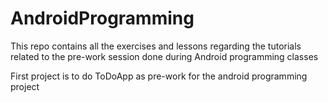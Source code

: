 # AndroidProgramming
This repo contains all the exercises and lessons regarding the tutorials related to the pre-work session done during Android programming classes

First project is to do ToDoApp as pre-work for the android programming project
